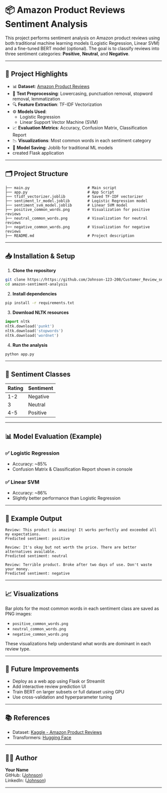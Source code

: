 # 📦 Amazon Product Reviews Sentiment Analysis

This project performs sentiment analysis on Amazon product reviews using both traditional machine learning models (Logistic Regression, Linear SVM) and a fine-tuned BERT model (optional). The goal is to classify reviews into three sentiment categories: **Positive**, **Neutral**, and **Negative**.

---

## 🧠 Project Highlights

- 📊 **Dataset**: [Amazon Product Reviews](https://www.kaggle.com/datasets/arhamrumi/amazon-product-reviews)
- 🧹 **Text Preprocessing**: Lowercasing, punctuation removal, stopword removal, lemmatization
- 🔍 **Feature Extraction**: TF-IDF Vectorization
- ⚙️ **Models Used**:
  - Logistic Regression
  - Linear Support Vector Machine (SVM)
- 📈 **Evaluation Metrics**: Accuracy, Confusion Matrix, Classification Report
- 📉 **Visualizations**: Most common words in each sentiment category
- 💾 **Model Saving**: Joblib for traditional ML models
- created Flask application

---

## 🗂️ Project Structure

```
├── main.py                          # Main script
├── app.py                           # App Script
├── tfidf_vectorizer.joblib          # Saved TF-IDF vectorizer
├── sentiment_lr_model.joblib        # Logistic Regression model
├── sentiment_svm_model.joblib       # Linear SVM model
├── positive_common_words.png        # Visualization for positive reviews
├── neutral_common_words.png         # Visualization for neutral reviews
├── negative_common_words.png        # Visualization for negative reviews
├── README.md                        # Project description
```

---

## 📥 Installation & Setup

1. **Clone the repository**
```bash
git clone https://https://github.com/Johnson-123-208/Customer_Review_sentiment_analysis.git
cd amazon-sentiment-analysis
```

2. **Install dependencies**
```bash
pip install -r requirements.txt
```

3. **Download NLTK resources**
```python
import nltk
nltk.download('punkt')
nltk.download('stopwords')
nltk.download('wordnet')
```

4. **Run the analysis**
```bash
python app.py
```

---

## 🔎 Sentiment Classes

| Rating | Sentiment |
|--------|-----------|
| 1-2    | Negative  |
| 3      | Neutral   |
| 4-5    | Positive  |

---

## 📊 Model Evaluation (Example)

### ✅ Logistic Regression
- Accuracy: ~85%
- Confusion Matrix & Classification Report shown in console

### ✅ Linear SVM
- Accuracy: ~86%
- Slightly better performance than Logistic Regression


---

## 💬 Example Output

```text
Review: This product is amazing! It works perfectly and exceeded all my expectations.
Predicted sentiment: positive

Review: It's okay but not worth the price. There are better alternatives available.
Predicted sentiment: neutral

Review: Terrible product. Broke after two days of use. Don't waste your money.
Predicted sentiment: negative
```

---

## 📈 Visualizations

Bar plots for the most common words in each sentiment class are saved as PNG images:
- `positive_common_words.png`
- `neutral_common_words.png`
- `negative_common_words.png`

These visualizations help understand what words are dominant in each review type.

---

## 🚀 Future Improvements

- Deploy as a web app using Flask or Streamlit
- Add interactive review prediction UI
- Train BERT on larger subsets or full dataset using GPU
- Use cross-validation and hyperparameter tuning

---

## 📚 References

- Dataset: [Kaggle - Amazon Product Reviews](https://www.kaggle.com/datasets/arhamrumi/amazon-product-reviews)
- Transformers: [Hugging Face](https://huggingface.co/transformers/)

---

## 🧑‍💻 Author

**Your Name**  
GitHub: ([Johnson](https://github.com/Johnson-123-208))  
LinkedIn: ([Johnson](https://www.linkedin.com/in/johnson-obhalloju-8747a6320/))

---
